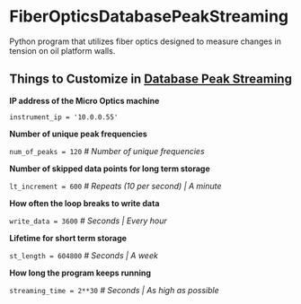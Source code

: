 # FiberOpticsDatabasePeakStreaming
Python program that utilizes fiber optics designed to measure changes in tension on oil platform walls.

## Things to Customize in [Database Peak Streaming][1]
**IP address of the Micro Optics machine**

`instrument_ip = '10.0.0.55'`

**Number of unique peak frequencies**

`num_of_peaks = 120` _# Number of unique frequencies_

**Number of skipped data points for long term storage**

`lt_increment = 600` _# Repeats (10 per second) | A minute_

**How often the loop breaks to write data**

`write_data = 3600` _# Seconds | Every hour_

**Lifetime for short term storage**

`st_length = 604800` _# Seconds | A week_

**How long the program keeps running**

`streaming_time = 2**30` _# Seconds | As high as possible_

[1]: database_peak_streaming.py "Python File"
